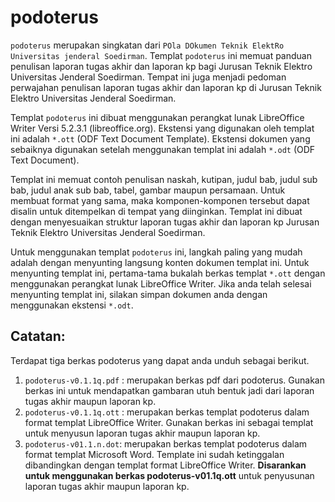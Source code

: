 # podoterus

`podoterus` merupakan singkatan dari `POla DOkumen Teknik ElektRo Universitas jenderal Soedirman`.
Templat `podoterus` ini memuat panduan penulisan laporan tugas akhir dan laporan kp bagi Jurusan Teknik Elektro Universitas Jenderal Soedirman.
Tempat ini juga menjadi pedoman perwajahan penulisan laporan tugas akhir dan laporan kp di Jurusan Teknik Elektro Universitas Jenderal Soedirman.

Templat `podoterus` ini dibuat menggunakan perangkat lunak LibreOffice Writer Versi 5.2.3.1 (libreoffice.org). 
Ekstensi yang digunakan oleh templat ini adalah `*.ott` (ODF Text Document Template). 
Ekstensi dokumen yang sebaiknya digunakan setelah menggunakan templat ini adalah `*.odt` (ODF Text Document).  

Templat ini memuat contoh penulisan naskah, kutipan, judul bab, judul sub bab, judul anak sub bab, tabel, gambar maupun persamaan.
Untuk membuat format yang sama, maka komponen-komponen tersebut dapat disalin untuk ditempelkan di tempat yang diinginkan.
Templat ini dibuat dengan menyesuaikan struktur laporan tugas akhir dan laporan kp Jurusan Teknik Elektro Universitas Jenderal Soedirman.

Untuk menggunakan templat `podoterus` ini, langkah paling yang mudah adalah dengan menyunting langsung konten dokumen templat ini.
Untuk menyunting templat ini, pertama-tama bukalah berkas templat `*.ott` dengan menggunakan perangkat lunak LibreOffice Writer.
Jika anda telah selesai menyunting templat ini, silakan simpan dokumen anda dengan menggunakan ekstensi `*.odt`.


## Catatan:
Terdapat tiga berkas podoterus yang dapat anda unduh sebagai berikut.
1. `podoterus-v0.1.1q.pdf` : merupakan berkas pdf dari podoterus. Gunakan berkas ini untuk mendapatkan gambaran utuh bentuk jadi dari laporan tugas akhir maupun laporan kp.
2. `podoterus-v0.1.1q.ott` : merupakan berkas templat podoterus dalam format templat LibreOffice Writer. Gunakan berkas ini sebagai templat untuk menyusun laporan tugas akhir maupun laporan kp.
3. `podoterus-v01.1.n.dot`: merupakan berkas templat podoterus dalam format templat Microsoft Word. Template ini sudah ketinggalan dibandingkan dengan templat format LibreOffice Writer. **Disarankan untuk menggunakan berkas podoterus-v01.1q.ott** untuk penyusunan laporan tugas akhir maupun laporan kp.
